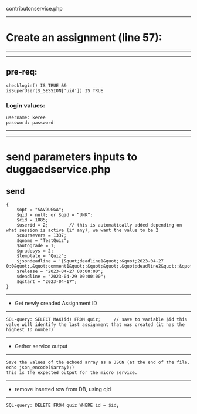 contributonservice.php

----------------------------------------------------------------------------------------
# Create an assignment (line 57):
----------------------------------------------------------------------------------------

*********
## pre-req:

    checklogin() IS TRUE && 
    isSuperUser($_SESSION['uid']) IS TRUE

### Login values: 

    username: keree
    password: password


*********
*********
# send parameters inputs to duggaedservice.php 

## send
    {
        $opt = "SAVDUGGA";
        $qid = null; or $qid = “UNK”;
        $cid = 1885;
        $userid = 2;        // this is automatically added depending on what session is active (if any), we want the value to be 2
        $coursevers = 1337;
        $qname = "TestQuiz";
        $autograde = 1;
        $gradesys = 2;
        $template = "Quiz";
        $jsondeadline = '{&quot;deadline1&quot;:&quot;2023-04-27 0:0&quot;,&quot;comment1&quot;:&quot;&quot;,&quot;deadline2&quot;:&quot;&quot;,&quot;comment2&quot;:&quot;&quot;,&quot;deadline3&quot;:&quot;&quot;,&quot;comment3&quot;:&quot;&quot;}';
        $release = "2023-04-27 00:00:00";
        $deadline = "2023-04-29 00:00:00";
        $qstart = "2023-04-17";
    } 

*****
* Get newly creaded Assignment ID
*****
    
    SQL-query: SELECT MAX(id) FROM quiz;     // save to variable $id this value will identify the last assignment that was created (it has the highest ID number) 

*****
* Gather service output
*****

    Save the values of the echoed array as a JSON (at the end of the file. echo json_encode($array);)
    this is the expected output for the micro service.  

*****
* remove inserted row from DB, using qid 
*****

    SQL-query: DELETE FROM quiz WHERE id = $id;

